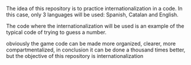 The idea of this repository is to practice internationalization in a code. In this case, only 3 languages will be used: Spanish, Catalan and English.

The code where the internationalization will be used is an example of the typical code of trying to guess a number.

obviously the game code can be made more organized, clearer, more compartmentalized, in conclusion it can be done a thousand times better, but the objective of this repository is internationalization

